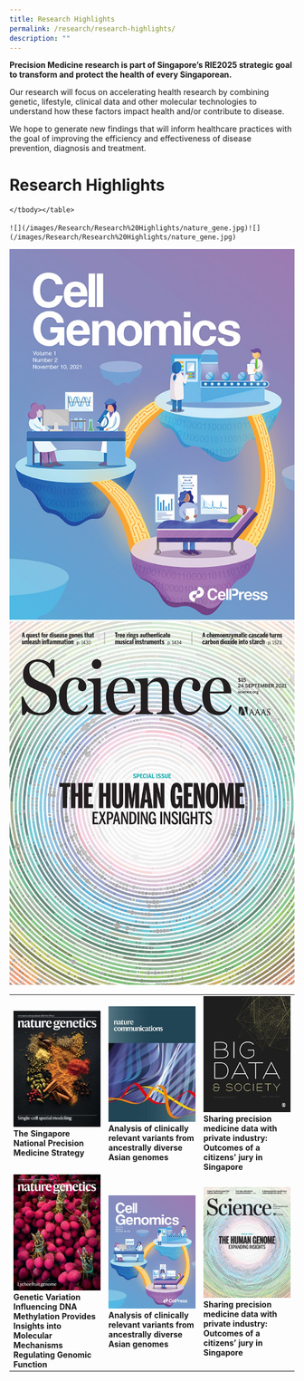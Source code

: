 ```yaml
---
title: Research Highlights
permalink: /research/research-highlights/
description: ""
---
```

**Precision Medicine research is part of Singapore’s RIE2025 strategic goal to transform and protect the health of every Singaporean.**

Our research will focus on accelerating health research by combining genetic, lifestyle, clinical data and other molecular technologies to understand how these factors impact health and/or contribute to disease.

We hope to generate new findings that will inform healthcare practices with the goal of improving the efficiency and effectiveness of disease prevention, diagnosis and treatment.


Research Highlights
===================

<table>
	<tbody>
		<tr>
			<td style="width:33%">
				<img src="/images/Research/Research%20Highlights/nature.png"><b>The Singapore National Precision Medicine Strategy</b>
			</td>
			<td style="width:33%">
				<img src="/images/Research/Research%20Highlights/nature_communications_-_journal_cover.jpeg"><b>Analysis of clinically relevant variants from ancestrally diverse Asian genomes</b>
			</td>
			<td style="width:33%">
				<img src="/images/Research/Research%20Highlights/big-data_cover.png"><b>Sharing precision medicine data with private industry: Outcomes of a citizens’ jury in Singapore</b>
			</td>
		</tr>
		<tr>
			<td style="width:33%">
				<img src="/images/Research/Research%20Highlights/nature_gene.jpg"><b>Genetic Variation Influencing DNA Methylation Provides Insights into Molecular Mechanisms Regulating Genomic Function</b>
			</td>
			<td style="width:33%">
				<img src="/images/Research/Research%20Highlights/cell%20genomics.jpg"><b>Analysis of clinically relevant variants from ancestrally diverse Asian genomes</b>
			</td>
			<td style="width:33%">
				<img src="/images/Research/Research%20Highlights/science%20cover.jpg"><b>Sharing precision medicine data with private industry: Outcomes of a citizens’ jury in Singapore</b>
			</td>
		</tr>
		
	</tbody></table>
	
	![](/images/Research/Research%20Highlights/nature_gene.jpg)![](/images/Research/Research%20Highlights/nature_gene.jpg)
![](/images/Research/Research%20Highlights/cell%20genomics.jpg)
![](/images/Research/Research%20Highlights/science%20cover.jpg)